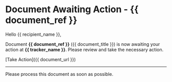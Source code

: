 # Document Awaiting Action - {{ document_ref }}

Hello {{ recipient_name }},

Document **{{ document_ref }}** ({{ document_title }}) is now awaiting your action at **{{ tracker_name }}**. Please review and take the necessary action.

[Take Action]({{ document_url }})

---

Please process this document as soon as possible.
